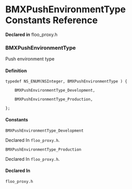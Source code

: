 # BMXPushEnvironmentType Constants Reference

  **Declared in** floo_proxy.h  

### BMXPushEnvironmentType

Push environment type

#### Definition
    typedef NS_ENUM(NSInteger, BMXPushEnvironmentType ) {   
        
        BMXPushEnvironmentType_Development,
        
        BMXPushEnvironmentType_Production,
        
    };

#### Constants

<a name="" title="BMXPushEnvironmentType_Development"></a><code>BMXPushEnvironmentType_Development</code>

   Declared In `floo_proxy.h`.

<a name="" title="BMXPushEnvironmentType_Production"></a><code>BMXPushEnvironmentType_Production</code>

   Declared In `floo_proxy.h`.

#### Declared In
`floo_proxy.h`

